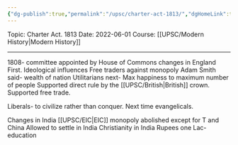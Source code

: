 ```yaml
---
{"dg-publish":true,"permalink":"/upsc/charter-act-1813/","dgHomeLink":true,"dgPassFrontmatter":false}
---
```


Topic: Charter Act. 1813
Date: 2022-06-01
Course: [[UPSC/Modern History|Modern History]]

---



1808- committee appointed by House of Commons
changes in England
First.
Ideological influences
Free traders against monopoly
Adam Smith said- wealth of nation
Utilitarians next- Max happiness to maximum number of people
Supported direct rule by the [[UPSC/British|British]] crown.
Supported free trade.

Liberals- to civilize rather than conquer.
Next time evangelicals.

Changes in India
[[UPSC/EIC|EIC]] monopoly abolished except for T and China
Allowed to settle in India
Christianity in India
Rupees one Lac- education